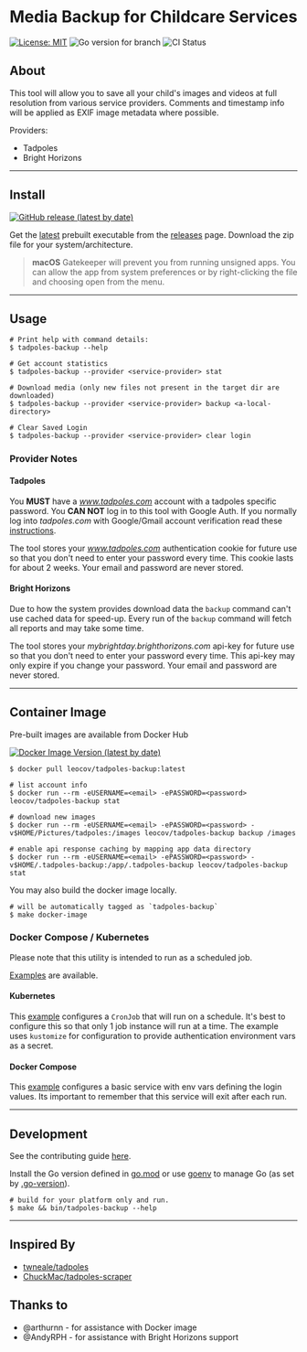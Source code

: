 # Media Backup for Childcare Services

[![License: MIT](https://img.shields.io/badge/License-MIT-red.svg)](https://opensource.org/licenses/MIT)
![Go version for branch](https://img.shields.io/github/go-mod/go-version/leocov-dev/tadpoles-backup/main)
![CI Status](https://img.shields.io/github/actions/workflow/status/leocov-dev/tadpoles-backup/ci.yml)

## About
This tool will allow you to save all your child's images and videos at full resolution from various service providers. Comments and timestamp info will be applied as EXIF image metadata where possible.

Providers:
* Tadpoles
* Bright Horizons

---
## Install
[![GitHub release (latest by date)](https://img.shields.io/github/v/release/leocov-dev/tadpoles-backup)](https://github.com/leocov-dev/tadpoles-backup/releases/latest)

Get the [latest](https://github.com/leocov-dev/tadpoles-backup/releases/latest) prebuilt
executable from the [releases](https://github.com/leocov-dev/tadpoles-backup/releases) page.
Download the zip file for your system/architecture.

> **macOS** Gatekeeper will prevent you from running unsigned apps.
> You can allow the app from system preferences or by right-clicking
> the file and choosing open from the menu.

---
## Usage

```
# Print help with command details:
$ tadpoles-backup --help

# Get account statistics
$ tadpoles-backup --provider <service-provider> stat

# Download media (only new files not present in the target dir are downloaded)
$ tadpoles-backup --provider <service-provider> backup <a-local-directory>

# Clear Saved Login
$ tadpoles-backup --provider <service-provider> clear login
```

### Provider Notes

#### Tadpoles

You **MUST** have a _www.tadpoles.com_ account with a tadpoles specific password.
You **CAN NOT** log in to this tool with Google Auth.
If you normally log into _tadpoles.com_ with Google/Gmail account verification read these [instructions](.github/GoogleAccountSignIn.md).

The tool stores your _www.tadpoles.com_ authentication cookie for future use so that you don't need to enter your password every time.
This cookie lasts for about 2 weeks. Your email and password are never stored.

#### Bright Horizons

Due to how the system provides download data the `backup` command can't use cached data for speed-up.
Every run of the `backup` command will fetch all reports and may take some time.

The tool stores your _mybrightday.brighthorizons.com_ api-key for future use so that you don't need to enter your password every time.
This api-key may only expire if you change your password. Your email and password are never stored.

---
## Container Image
Pre-built images are available from Docker Hub

[![Docker Image Version (latest by date)](https://img.shields.io/docker/v/leocov/tadpoles-backup?label=latest&sort=date)](https://hub.docker.com/r/leocov/tadpoles-backup)

```shell
$ docker pull leocov/tadpoles-backup:latest

# list account info
$ docker run --rm -eUSERNAME=<email> -ePASSWORD=<password> leocov/tadpoles-backup stat

# download new images
$ docker run --rm -eUSERNAME=<email> -ePASSWORD=<password> -v$HOME/Pictures/tadpoles:/images leocov/tadpoles-backup backup /images

# enable api response caching by mapping app data directory
$ docker run --rm -eUSERNAME=<email> -ePASSWORD=<password> -v$HOME/.tadpoles-backup:/app/.tadpoles-backup leocov/tadpoles-backup stat
```

You may also build the docker image locally.
```shell
# will be automatically tagged as `tadpoles-backup`
$ make docker-image
```

### Docker Compose / Kubernetes

Please note that this utility is intended to run as a scheduled job.

[Examples](examples) are available.

#### Kubernetes

This [example](examples/kubernetes) configures a `CronJob` that will run on a schedule. It's best to configure
this so that only 1 job instance will run at a time. The example uses `kustomize` for
configuration to provide authentication environment vars as a secret.

#### Docker Compose

This [example](examples/docker-compose.yml) configures a basic service with env
vars defining the login values. Its important to remember that this service will
exit after each run.

---
## Development

See the contributing guide [here](CONTRIBUTING.md).

Install the Go version defined in [go.mod](go.mod) or use [goenv](https://github.com/syndbg/goenv) to manage Go (as set by [.go-version](.go-version)).

```
# build for your platform only and run.
$ make && bin/tadpoles-backup --help
```

---
## Inspired By
* [twneale/tadpoles](https://github.com/twneale/tadpoles)
* [ChuckMac/tadpoles-scraper](https://github.com/ChuckMac/tadpoles-scraper)

## Thanks to
* @arthurnn - for assistance with Docker image
* @AndyRPH - for assistance with Bright Horizons support
